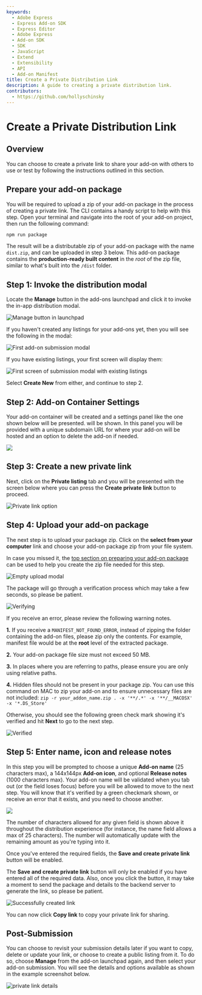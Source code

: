```yaml
---
keywords:
  - Adobe Express
  - Express Add-on SDK
  - Express Editor
  - Adobe Express
  - Add-on SDK
  - SDK
  - JavaScript
  - Extend
  - Extensibility
  - API
  - Add-on Manifest
title: Create a Private Distribution Link
description: A guide to creating a private distribution link. 
contributors:
  - https://github.com/hollyschinsky
---
```


# Create a Private Distribution Link

## Overview

You can choose to create a private link to share your add-on with others to use or test by following the instructions outlined in this section.

## Prepare your add-on package

You will be required to upload a zip of your add-on package in the process of creating a private link. The CLI contains a handy script to help with this step. Open your terminal and navigate into the root of your add-on project, then run the following command:

```bash
npm run package
```

The result will be a distributable zip of your add-on package with the name `dist.zip`, and can be uploaded in step 3 below. This add-on package contains the **production-ready built content** in the *root* of the zip file, similar to what's built into the `/dist` folder.

## Step 1: Invoke the distribution modal

Locate the **Manage** button in the add-ons launchpad and click it to invoke the in-app distribution modal.

![Manage button in launchpad](./img/manage.png)

If you haven't created any listings for your add-ons yet, then you will see the following in the modal:

![First add-on submission modal](./img/distrib-first.png)

If you have existing listings, your first screen will display them:

![First screen of submission modal with existing listings](./img/distrib-existing2.png)

Select **Create New** from either, and continue to step 2.

## Step 2: Add-on Container Settings

Your add-on container will be created and a settings panel like the one shown below will be presented. will be shown. In this panel you will be provided with a unique subdomain URL for where your add-on will be hosted and an option to delete the add-on if needed.

![](./img/settings-panel.png)

## Step 3: Create a new private link

Next, click on the **Private listing** tab and you will be presented with the screen below where you can press the **Create private link** button to proceed.

![Private link option](./img/empty-private-listing.png)

## Step 4: Upload your add-on package

The next step is to upload your package zip. Click on the **select from your computer** link and choose your add-on package zip from your file system.

<InlineAlert slots="text" variant="info"/>

In case you missed it, the [top section on preparing your add-on package](#prepare-your-add-on-package) can be used to help you create the zip file needed for this step.

![Empty upload modal](./img/private-upload.png)

The package will go through a verification process which may take a few seconds, so please be patient.

![Verifying](./img/private-verifying.png)

If you receive an error, please review the following warning notes.

<InlineAlert slots="text1, text2, text3, text4" variant="warning"/>

**1.** If you receive a `MANIFEST_NOT_FOUND_ERROR`, instead of zipping the folder containing the add-on files, please zip only the contents. For example, manifest file would be at the **root** level of the extracted package.

**2.** Your add-on package file size must not exceed 50 MB.

**3.** In places where you are referring to paths, please ensure you are only using relative paths.

**4.** Hidden files should not be present in your package zip. You can use this command on MAC to zip your add-on and to ensure unnecessary files are not included:   `zip -r your_addon_name.zip . -x '**/.*' -x '**/__MACOSX' -x '*.DS_Store'`

Otherwise, you should see the following green check mark showing it's verified and hit **Next** to go to the next step.

![Verified](./img/private-verified.png)

## Step 5: Enter name, icon and release notes

In this step you will be prompted to choose a unique **Add-on name** (25 characters max), a 144x144px **Add-on icon**, and optional **Release notes** (1000 characters max). Your add-on name will be validated when you tab out (or the field loses focus) before you will be allowed to move to the next step. You will know that it's verified by a green checkmark shown, or receive an error that it exists, and you need to choose another.

![](./img/private-name-icon.png)

<InlineAlert slots="text" variant="success"/>

The number of characters allowed for any given field is shown above it throughout the distribution experience (for instance, the name field allows a max of 25 characters). The number will automatically update with the remaining amount as you're typing into it.

Once you've entered the required fields, the **Save and create private link** button will be enabled.

<InlineAlert slots="text" variant="warning"/>

The **Save and create private link** button will only be enabled if you have entered all of the required data. Also, once you click the button, it may take a moment to send the package and details to the backend server to generate the link, so please be patient.

![Successfully created link](./img/private-save.png)

You can now click **Copy link** to copy your private link for sharing.

## Post-Submission

You can choose to revisit your submission details later if you want to copy, delete or update your link, or choose to create a public listing from it. To do so, choose **Manage** from the add-on launchpad again, and then select your add-on submission. You will see the details and options available as shown in the example screenshot below.

![private link details](./img/manage-private-link-details.png)
